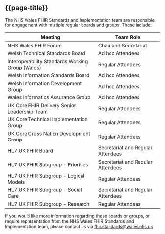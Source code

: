 ## {{page-title}}
The NHS Wales FHIR Standards and Implementation team are responsible for engagement with multiple regular boards and groups. These include:

|Meeting|Team Role|
|---|---|
|NHS Wales FHIR Forum|Chair and Secretariat|
|Welsh Technical Standards Board|Ad hoc Attendees|
|Interoperability Standards Working Group (Wales)|Regular Attendees|
|Welsh Information Standards Board|Ad hoc Attendees|
|Welsh Information Development Group|Ad hoc Attendees|
|Wales Informatics Assurance Group|Ad hoc Attendees|
|UK Core FHIR Delivery Senior Leadership Team|Regular Attendees|
|UK Core Technical Implementation Group|Regular Attendees|
|UK Core Cross Nation Development Group|Regular Attendees|
|HL7 UK FHIR Board|Secretariat and Regular Attendees|
|HL7 UK FHIR Subgroup - Priorities|Secretariat and Regular Attendees|
|HL7 UK FHIR Subgroup - Logical Models|Regular Attendees|
|HL7 UK FHIR Subgroup - Social Care|Secretariat and Regular Attendees|
|HL7 UK FHIR Subgroup - Research|Regular Attendees|

If you would like more information regarding these boards or groups, or require representation from the NHS Wales FHIR Standards and Implementation team, please contact us via <a href="mailto:fhir.standards@wales.nhs.uk?subject=Regular%20Meetings">fhir.standards@wales.nhs.uk</a>
